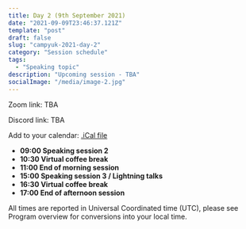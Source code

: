 ```yaml
---
title: Day 2 (9th September 2021)
date: "2021-09-09T23:46:37.121Z"
template: "post"
draft: false
slug: "campyuk-2021-day-2"
category: "Session schedule"
tags:
  - "Speaking topic"
description: "Upcoming session - TBA"
socialImage: "/media/image-2.jpg"
---
```

Zoom link: TBA

Discord link: TBA 

Add to your calendar: [.iCal file](./campyuk_2021_conference.ics)

* **09:00 Speaking session 2**
* **10:30 Virtual coffee break**
* **11:00 End of morning session**
* **15:00 Speaking session 3 / Lightning talks** 
* **16:30 Virtual coffee break**
* **17:00 End of afternoon session**

All times are reported in Universal Coordinated time (UTC), please see Program overview for conversions into your local time.